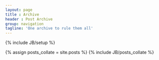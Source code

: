 ```yaml
---
layout: page
title : Archive
header : Post Archive
group: navigation
tagline: 'One archive to rule them all'
---
```

{% include JB/setup %}

{% assign posts_collate = site.posts %}
{% include JB/posts_collate %}